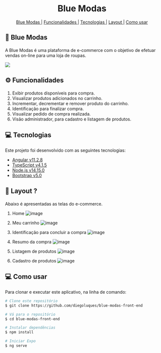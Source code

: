 <h1 align="center" >
  Blue Modas
</h1>

<p align="center">
  <a href='#home'>Blue Modas </a>|
  <a href='#functionalities'>Funcionalidades </a>|
  <a href='#tecnologies'>Tecnologias </a>|
  <a href='#layout'>Layout </a>|
  <a href="#como">Como usar </a>
</p>

## <p id='home'>🏪 Blue Modas </p>
A Blue Modas é uma plataforma de e-commerce com o objetivo de efetuar vendas on-line para uma loja de roupas.

[![](http://img.youtube.com/vi/1gKjrye5xv8/0.jpg)](http://www.youtube.com/watch?v=1gKjrye5xv8 "Blue Modas | e-Commerce")

## <p id='functionalities'> ⚙ Funcionalidades </p>
1. Exibir produtos disponíveis para compra.
2. Visualizar produtos adicionados no carrinho.
3. Incrementar, decrementar e remover produto do carrinho.
4. Identificação para finalizar compra.
5. Visualizar pedido de compra realizada.
6. Visão administrador, para cadastro e listagem de produtos.

## <p id='tecnologies'>💻 Tecnologias </p>
Este projeto foi desenvolvido com as seguintes tecnologias:

-  [Angular v11.2.8](https://angular.io/)
-  [TypeScript v4.1.5](https://www.typescriptlang.org/)
-  [Node.js v14.15.0](https://nodejs.org/en/)
-  [Bootstrap v5.0](https://getbootstrap.com/)

## <p id='layout'>🎨 Layout ? </p>
Abaixo é apresentadas as telas do e-commerce.

1. Home
![image](https://user-images.githubusercontent.com/55838972/114640362-efafb380-9c9d-11eb-9bbd-d9257f09c0c2.png)

2. Meu carrinho
![image](https://user-images.githubusercontent.com/55838972/114650431-3c03ef00-9cb0-11eb-9411-df307c8ee8d5.png)

4. Identificação para concluir a compra
![image](https://user-images.githubusercontent.com/55838972/114650507-5dfd7180-9cb0-11eb-92b6-ae4279bef12e.png)

6. Resumo da compra
![image](https://user-images.githubusercontent.com/55838972/114650556-740b3200-9cb0-11eb-9a45-0afe21297c8a.png)

8. Listagem de produtos
![image](https://user-images.githubusercontent.com/55838972/114640696-a3b13e80-9c9e-11eb-8828-11cb197069bf.png)

9. Cadastro de produtos
![image](https://user-images.githubusercontent.com/55838972/114640738-b62b7800-9c9e-11eb-9503-2aaf44bb1cc2.png)

## <p id='como'>💻 Como usar </p>
Para clonar e executar este aplicativo, na linha de comando:

```bash
# Clone este repositório
$ git clone https://github.com/diegoluques/blue-modas-front-end

# Vá para o repositório
$ cd blue-modas-front-end

# Instalar dependências
$ npm install

# Iniciar Expo
$ ng serve
```

